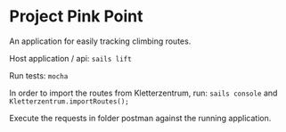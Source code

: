 # Project Pink Point

An application for easily tracking climbing routes.

Host application / api:
    `sails lift`

Run tests:
    `mocha`

In order to import the routes from Kletterzentrum, run:
	`sails console`
	and
	`Kletterzentrum.importRoutes();`

Execute the requests in folder postman against the running application.